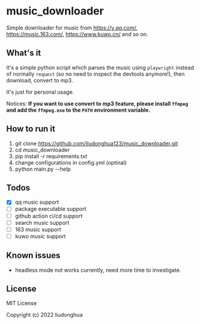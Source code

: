# music_downloader

Simple downloader for music from <https://y.qq.com/>, <https://music.163.com/>, <https://www.kuwo.cn/> and so on.

## What's it

It's a simple python script which parses the music using `playwright` instead of normally `request` (so no need to inspect the devtools anymore!), then download, convert to mp3.

It's just for personal usage.

Notices: **If you want to use convert to mp3 feature, please install `ffmpeg` and add the `ffmpeg.exe` to the `PATH` environment variable.**

## How to run it

1. git clone <https://github.com/liudonghua123/music_downloader.git>
2. cd music_downloader
3. pip install -r requirements.txt
4. change configurations in config.yml (optinal)
5. python main.py --help

## Todos

- [x] qq music support
- [ ] package executable support
- [ ] github action ci/cd support
- [ ] search music support
- [ ] 163 music support
- [ ] kuwo music support

## Known issues

- headless mode not works currently, need more time to investigate.

## License

MIT License

Copyright (c) 2022 liudonghua
